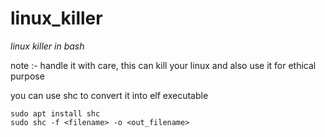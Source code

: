 # linux_killer
*linux killer in bash*

note :- handle it with care, this can kill your linux and also use it for ethical purpose

you can use shc to convert it into elf executable

```
sudo apt install shc
sudo shc -f <filename> -o <out_filename>
```
